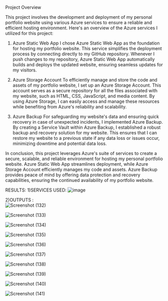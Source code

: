 Project Overview

This project involves the development and deployment of my personal portfolio website using various Azure services to ensure a reliable and efficient hosting environment.
Here's an overview of the Azure services I utilized for this project:

1. Azure Static Web App
I chose Azure Static Web App as the foundation for hosting my portfolio website. This service simplifies the deployment process by connecting directly to my GitHub repository.
Whenever I push changes to my repository, Azure Static Web App automatically builds and deploys the updated website, ensuring seamless updates for my visitors.

3. Azure Storage Account
To efficiently manage and store the code and assets of my portfolio website, I set up an Azure Storage Account. This account serves as a secure repository for all the files associated
with my website, such as HTML, CSS, JavaScript, and media content. By using Azure Storage, I can easily access and manage these resources while benefiting from Azure's reliability and scalability.

5. Azure Backup
For safeguarding my website's data and ensuring quick recovery in case of unexpected incidents, I implemented Azure Backup. By creating a Service Vault within Azure Backup,
 I established a robust backup and recovery solution for my website. This ensures that I can restore my website to a previous state if any data loss or issues occur, minimizing downtime and potential data loss.

In conclusion, this project leverages Azure's suite of services to create a secure, scalable, and reliable environment for hosting my personal portfolio website. Azure Static Web App 
streamlines deployment, while Azure Storage Account efficiently manages my code and assets. Azure Backup provides peace of mind by offering data protection and recovery capabilities, 
ensuring the continued availability of my portfolio website.

RESULTS: 
     1)SERVICES USED: 
       ![image](https://github.com/ghostrider45/Microsoft-internship/assets/98375431/985bb0b3-9c87-496e-b072-782c1a4b0e84)

    
   2)OUTPUTS :    
   ![Screenshot (132)](https://github.com/ghostrider45/Microsoft-internship/assets/98375431/5589e56e-1895-4ba9-9a54-437b37181430)

   ![Screenshot (133)](https://github.com/ghostrider45/Microsoft-internship/assets/98375431/578caeff-9aee-4ef8-a6fe-d7e153a88b4f)
   
   ![Screenshot (134)](https://github.com/ghostrider45/Microsoft-internship/assets/98375431/d49bd48d-0a0e-42ac-a043-968ae4892a44)

   ![Screenshot (135)](https://github.com/ghostrider45/Microsoft-internship/assets/98375431/c2d8e0ce-4fdd-46ba-8a6d-7f9304b652bf)

   ![Screenshot (136)](https://github.com/ghostrider45/Microsoft-internship/assets/98375431/38eed54d-ff24-496e-8e39-0abbd91e2e07)
   
   ![Screenshot (137)](https://github.com/ghostrider45/Microsoft-internship/assets/98375431/6e82e021-1ef6-4e75-81a7-c1022ee9d1ab)

   ![Screenshot (138)](https://github.com/ghostrider45/Microsoft-internship/assets/98375431/7e46f14a-dd08-47af-94e9-273abc639eff)
      
   ![Screenshot (139)](https://github.com/ghostrider45/Microsoft-internship/assets/98375431/78b0d96d-f8e0-4f82-a5a0-1f5cbe22ea13)
      
   ![Screenshot (140)](https://github.com/ghostrider45/Microsoft-internship/assets/98375431/9fe711aa-ab95-4199-90b5-493afda5e647)
      
   ![Screenshot (141)](https://github.com/ghostrider45/Microsoft-internship/assets/98375431/de4d30fc-d8e6-4386-b0d8-ccb3c54b9723)
      

     
       


